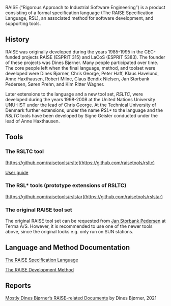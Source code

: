 RAISE (“Rigorous Approach to Industrial Software Engineering”) is a product consisting of a formal specification language (The RAISE Specification Language, RSL), an associated method for software development, and supporting tools.

## History

RAISE was originally developed during the years 1985-1995 in the CEC-funded projects RAISE (ESPRIT 315) and LaCoS (ESPRIT 5383). The founder of these projects was Dines Bjørner. 
Many people participated over time. The core people left when the final language, method, and toolset were developed were Dines Bjørner, Chris George, Peter Haff, Klaus Havelund, Anne Haxthausen, Robert Milne, Claus Bendix Nielsen, Jan Storbank Pedersen, Søren Prehn, and Kim Ritter Wagner.

Later extensions to the language and a new tool set, _RSLTC_, were developed during the years 1998-2008 at the United Nations University UNU-IIST under the lead of Chris George. At the Technical University of Denmark further extensions, under the name _RSL*_ to the language and the _RSLTC_ tools have been developed by Signe Geisler
conducted under the lead of Anne Haxthausen. 

## Tools

### The RSLTC tool

[https://github.com/raisetools/rsltc](https://github.com/raisetools/rsltc)

[User guide](https://github.com/raisetools/rsltc/blob/master/user_guide/ug.pdf)

### The RSL* tools (prototype extensions of RSLTC)

[https://github.com/raisetools/rslstar](https://github.com/raisetools/rslstar)

### The original RAISE tool set

The original RAISE tool set can be requested from [Jan Storbank Pedersen](mailto:jnp@terma.com) at Terma A/S. However, it is recommended to use one of the newer tools above, since the original tooks e.g. only run on SUN stations.

## Language and Method Documentation

[The RAISE Specification Language](material/documentation/raise-language.pdf)

[The RAISE Development Method](material/documentation/raise-method.pdf)

## Reports

[Mostly Dines Bjørner’s RAISE-related Documents](material/papers/bjorner-raise-web.pdf) by Dines Bjørner, 2021

